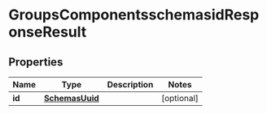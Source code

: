 # GroupsComponentsschemasidResponseResult

## Properties
Name | Type | Description | Notes
------------ | ------------- | ------------- | -------------
**id** | [**SchemasUuid**](SchemasUuid.md) |  |  [optional]
